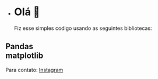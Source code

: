 - <h1>Olá 👋</h1>
  Fiz esse simples codigo usando as seguintes bibliotecas:
<h2>Pandas <br> matplotlib</h2>
Para contato: <a href='https://instagram.com/aszinn_sec'>Instagram</a>
